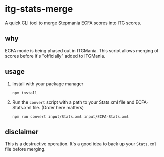 # itg-stats-merge
A quick CLI tool to merge Stepmania ECFA scores into ITG scores.

## why
ECFA mode is being phased out in ITGMania. This script allows merging of scores before it's "officially" added to ITGMania.

## usage
1. Install with your package manager

    `npm install`
2. Run the `convert` script with a path to your Stats.xml file and ECFA-Stats.xml file. (Order here matters)
    
    `npm run convert input/Stats.xml input/ECFA-Stats.xml`

## disclaimer
This is a destructive operation. It's a good idea to back up your `Stats.xml` file before merging.